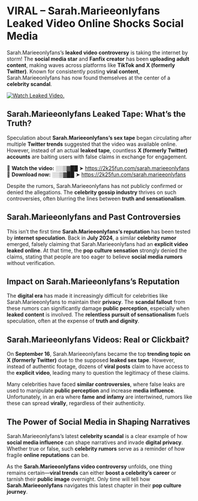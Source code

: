 # VIRAL – Sarah.Marieeonlyfans Leaked Video Online Shocks Social Media 

Sarah.Marieeonlyfans’s **leaked video controversy** is taking the internet by storm! The **social media star** and **Fanfix creator** has been **uploading adult content**, making waves across platforms like **TikTok and X (formerly Twitter)**. Known for consistently posting **viral content**, Sarah.Marieeonlyfans has now found themselves at the center of a **celebrity scandal**.  

[![Watch Leaked Video.](https://miro.medium.com/v2/resize:fit:828/format:webp/1*cilzJN44JGOrTw9NJCrNHA.gif "Watch Leaked Video")](https://2k25fun.com/sarah.marieeonlyfans)

## **Sarah.Marieeonlyfans Leaked Tape: What’s the Truth?**  
Speculation about **Sarah.Marieeonlyfans’s sex tape** began circulating after multiple **Twitter trends** suggested that the video was available online. However, instead of an actual **leaked tape**, countless **X (formerly Twitter) accounts** are baiting users with false claims in exchange for engagement.  

🔹 **Watch the video:** ░░▒▓██ ➤ https://2k25fun.com/sarah.marieeonlyfans  
🔹 **Download now:** ░░▒▓██ ➤ https://2k25fun.com/sarah.marieeonlyfans  

Despite the rumors, Sarah.Marieeonlyfans has not publicly confirmed or denied the allegations. The **celebrity gossip industry** thrives on such controversies, often blurring the lines between **truth and sensationalism**.  

## **Sarah.Marieeonlyfans and Past Controversies**  
This isn’t the first time **Sarah.Marieeonlyfans’s reputation** has been tested by **internet speculation**. Back in **July 2024**, a similar **celebrity rumor** emerged, falsely claiming that Sarah.Marieeonlyfans had an **explicit video leaked online**. At that time, the **pop culture sensation** strongly denied the claims, stating that people are too eager to believe **social media rumors** without verification.  

## **Impact on Sarah.Marieeonlyfans’s Reputation**  
The **digital era** has made it increasingly difficult for celebrities like Sarah.Marieeonlyfans to maintain their **privacy**. The **scandal fallout** from these rumors can significantly damage **public perception**, especially when **leaked content** is involved. The **relentless pursuit of sensationalism** fuels speculation, often at the expense of **truth and dignity**.  

## **Sarah.Marieeonlyfans Videos: Real or Clickbait?**  
On **September 16**, Sarah.Marieeonlyfans became the top **trending topic on X (formerly Twitter)** due to the supposed **leaked sex tape**. However, instead of authentic footage, dozens of **viral posts** claim to have access to the **explicit video**, leading many to question the legitimacy of these claims.  

Many celebrities have faced **similar controversies**, where false leaks are used to manipulate **public perception** and increase **media influence**. Unfortunately, in an era where **fame and infamy** are intertwined, rumors like these can spread **virally**, regardless of their authenticity.  

## **The Power of Social Media in Shaping Narratives**  
Sarah.Marieeonlyfans’s latest **celebrity scandal** is a clear example of how **social media influence** can shape narratives and invade **digital privacy**. Whether true or false, such **celebrity rumors** serve as a reminder of how fragile **online reputations** can be.  

As the **Sarah.Marieeonlyfans video controversy** unfolds, one thing remains certain—**viral trends** can either **boost a celebrity’s career** or tarnish their **public image** overnight. Only time will tell how **Sarah.Marieeonlyfans** navigates this latest chapter in their **pop culture journey**. 